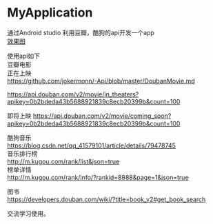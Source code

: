 # MyApplication

通过Android studio 利用豆瓣，酷狗的api开发一个app  
[效果图](https://github.com/ttorange/MyApplication/blob/master/information/%E6%8D%95%E8%8E%B7.PNG)  



使用api如下  
豆瓣电影   
正在上映  
https://github.com/jokermonn/-Api/blob/master/DoubanMovie.md  

https://api.douban.com/v2/movie/in_theaters?apikey=0b2bdeda43b5688921839c8ecb20399b&count=100  

即将上映
https://api.douban.com/v2/movie/coming_soon?apikey=0b2bdeda43b5688921839c8ecb20399b&count=100 

酷狗音乐  
https://blog.csdn.net/qq_41579101/article/details/79478745  
音乐排行榜  
http://m.kugou.com/rank/list&json=true  
榜单详情  
http://m.kugou.com/rank/info/?rankid=8888&page=1&json=true  

图书  
https://developers.douban.com/wiki/?title=book_v2#get_book_search  


交流学习使用。  
